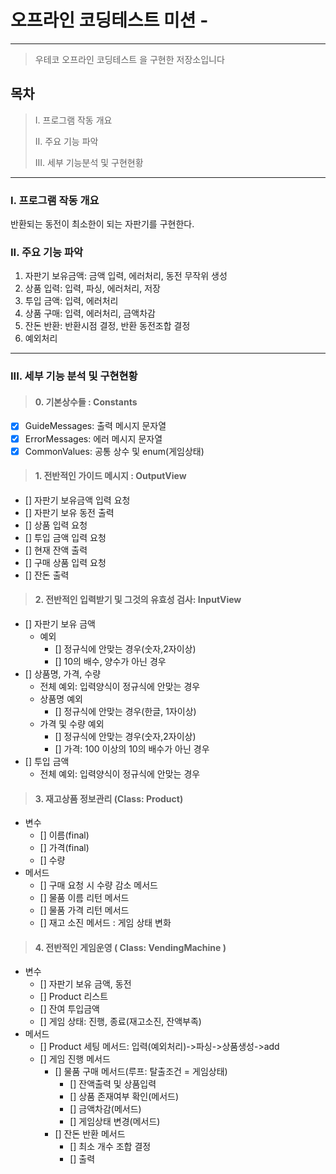 # 오프라인 코딩테스트 미션 -

---

> 우테코 오프라인 코딩테스트 을 구현한 저장소입니다

## 목차

> I. 프로그램 작동 개요
>
> II. 주요 기능 파악
>
> III. 세부 기능분석 및 구현현황

___

### I. 프로그램 작동 개요
반환되는 동전이 최소한이 되는 자판기를 구현한다.
### II. 주요 기능 파악

1. 자판기 보유금액: 금액 입력, 에러처리, 동전 무작위 생성
2. 상품 입력: 입력, 파싱, 에러처리, 저장
3. 투입 금액: 입력, 에러처리
4. 상품 구매: 입력, 에러처리, 금액차감
5. 잔돈 반환: 반환시점 결정, 반환 동전조합 결정
6. 예외처리

---

### III. 세부 기능 분석 및 구현현황
>#### 0. 기본상수들 : Constants

- [X] GuideMessages: 출력 메시지 문자열
- [X] ErrorMessages: 에러 메시지 문자열
- [X] CommonValues: 공통 상수 및 enum(게임상태)

>#### 1. 전반적인 가이드 메시지 : OutputView

- [] 자판기 보유금액 입력 요청
- [] 자판기 보유 동전 출력
- [] 상품 입력 요청
- [] 투입 금액 입력 요청
- [] 현재 잔액 출력
- [] 구매 상품 입력 요청
- [] 잔돈 출력

>#### 2. 전반적인 입력받기 및 그것의 유효성 검사: InputView

- [] 자판기 보유 금액
    - 예외
        - [] 정규식에 안맞는 경우(숫자,2자이상)
        - [] 10의 배수, 양수가 아닌 경우
- [] 상품명, 가격, 수량
    - 전체 예외: 입력양식이 정규식에 안맞는 경우
    - 상품명 예외
      - [] 정규식에 안맞는 경우(한글, 1자이상)
    - 가격 및 수량 예외
        - [] 정규식에 안맞는 경우(숫자,2자이상)
        - [] 가격: 100 이상의 10의 배수가 아닌 경우
- [] 투입 금액
  - 전체 예외: 입력양식이 정규식에 안맞는 경우

>#### 3. 재고상품 정보관리 (Class: Product)

- 변수
    - [] 이름(final)
    - [] 가격(final)
    - [] 수량
- 메서드
    - [] 구매 요청 시 수량 감소 메서드
    - [] 물품 이름 리턴 메서드
    - [] 물품 가격 리턴 메서드
    - [] 재고 소진 메서드 : 게임 상태 변화

>#### 4. 전반적인 게임운영 ( Class: VendingMachine )
- 변수
    - [] 자판기 보유 금액, 동전
    - [] Product 리스트
    - [] 잔여 투입금액
    - [] 게임 상태: 진행, 종료(재고소진, 잔액부족)
- 메서드
    - [] Product 세팅 메서드: 입력(예외처리)->파싱->상품생성->add
    - [] 게임 진행 메서드
      - [] 물품 구매 메서드(루프: 탈출조건 = 게임상태)
        - [] 잔액출력 및 상품입력
        - [] 상품 존재여부 확인(메서드)
        - [] 금액차감(메서드)
        - [] 게임상태 변경(메서드)
      - [] 잔돈 반환 메서드
        - [] 최소 개수 조합 결정
        - [] 출력
